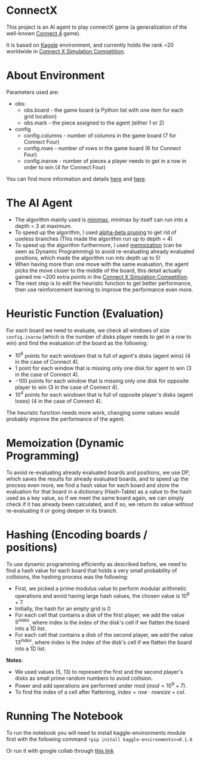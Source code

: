 # ConnectX
This project is an AI agent to play connectX game (a generalization of the well-known [Connect 4](https://en.wikipedia.org/wiki/Connect_Four) game).

It is based on [Kaggle](https://www.kaggle.com/) environment, and currently holds the rank ~20 worldwide in [Connect X Simulation Competition](https://www.kaggle.com/competitions/connectx/leaderboard).

# About Environment
Parameters used are:
- obs:
  - obs.board - the game board (a Python list with one item for each grid location)
  - obs.mark - the piece assigned to the agent (either 1 or 2)
- config
  - config.columns - number of columns in the game board (7 for Connect Four)
  - config.rows - number of rows in the game board (6 for Connect Four)
  - config.inarow - number of pieces a player needs to get in a row in order to win (4 for Connect Four)

You can find more information and details [here](https://www.kaggle.com/code/alexisbcook/play-the-game) and [here](https://www.kaggle.com/code/ajeffries/connectx-getting-started).

# The AI Agent
- The algorithm mainly used is [minimax](https://en.wikipedia.org/wiki/Minimax), minimax by itself can run into a depth = 3 at maximum.
- To speed up the algorithm, I used [alpha-beta pruning](https://en.wikipedia.org/wiki/alpha-beta_pruning) to get rid of useless branches (This made the algorithm run up to depth = 4)
- To speed up the algorithm furthermore, I used [memoization](https://en.wikipedia.org/wiki/Memoization) (can be seen as Dynamic Programming) to avoid re-evaluating already evaluated positions, which made the algorithm run into depth up to 5!
- When having more than one move with the same evaluation, the agent picks the move closer to the middle of the board, this detail actually gained me ~200 extra points in the [Connect X Simulation Competition](https://www.kaggle.com/competitions/connectx/leaderboard).
- The next step is to edit the heuristic function to get better performance, then use reinforcement learning to improve the performance even more.

# Heuristic Function (Evaluation)
For each board we need to evaluate, we check all windows of size `config.inarow` (which is the number of disks player needs to get in a row to win) and find the evaluation of the board as the following:
- $10 ^ 6$ points for each windown that is full of agent's disks (agent wins) (4 in the case of Connect 4).
- $1$ point for each window that is missing only one disk for agent to win (3 in the case of Connect 4).
- $-100$ points for each window that is missing only one disk for opposite player to win (3 in the case of Connect 4).
- $10 ^ 4$ points for each windown that is full of opposite player's disks (agent loses) (4 in the case of Connect 4).

The heuristic function needs more work, changing some values would probably improve the performance of the agent.

# Memoization (Dynamic Programming)
To avoid re-evaluating already evaluated boards and positions, we use DP, which saves the results for already evaluated boards, and to speed up the process even more, we find a hash value for each board and store the evaluation for that board in a dictionary (Hash-Table) as a value to the hash used as a key value, so if we meet the same board again, we can simply check if it has already been calculated, and if so, we return its value without re-evaluating it or going deeper in its branch.

# Hashing (Encoding boards / positions)
To use dynamic programming efficiently as described before, we need to find a hash value for each board that holds a very small probability of collisions, the hashing process was the following:
- First, we picked a prime modulus value to perform modular arithmetic operations and avoid having large hash values, the chosen value is $10 ^ 9 + 7$.
- Initially, the hash for an empty grid is 0
- For each cell that contains a disk of the first player, we add the value $5 ^ {index}$, where index is the index of the disk's cell if we flatten the board into a 1D list.
- For each cell that contains a disk of the second player, we add the value $13 ^ {index}$, where index is the index of the disk's cell if we flatten the board into a 1D list.

**Notes**:
- We used values (5, 13) to represent the first and the second player's disks as small prime random numbers to avoid collision.
- Power and add operations are performed under mod ($mod = 10 ^ 9 + 7$).
- To find the index of a cell after flattening, $index = row \cdot rowsize + col$.

# Running The Notebook
To run the notebook you will need to install kaggle-environments module first with the following command `!pip install kaggle-environments>=0.1.6`

Or run it with google collab through [this link](https://colab.research.google.com/drive/1NPVWQzHTH5cGfSET1k7n7fWHa5S425q9?usp=sharing)
